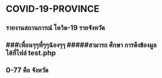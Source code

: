 # COVID-19-PROVINCE
รายงานสถานการณ์ โควิด-19 รายจังหวัด
-----------------------------
###เพื่อนๆๆพี่ๆๆน้องๆๆ
#####สามารถ ศึกษา การดึงข้องมูล ได้ที่ไฟล์ test.php
----------------------------------------
## 0-77 คือ จังหวัด
